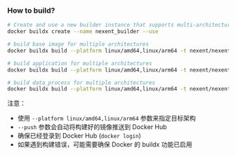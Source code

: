 ### How to build?

```bash
# Create and use a new builder instance that supports multi-architecture builds
docker buildx create --name nexent_builder --use

# build base image for multiple architectures
docker buildx build --platform linux/amd64,linux/arm64 -t nexent/nexent-base -f make/base/Dockerfile . --push

# build application for multiple architectures
docker buildx build --platform linux/amd64,linux/arm64 -t nexent/nexent -f make/main/Dockerfile . --push

# build data_process for multiple architectures
docker buildx build --platform linux/amd64,linux/arm64 -t nexent/nexent-data-process -f make/dataprocess/Dockerfile . --push
```

注意：
- 使用 `--platform linux/amd64,linux/arm64` 参数来指定目标架构
- `--push` 参数会自动将构建好的镜像推送到 Docker Hub
- 确保已经登录到 Docker Hub (`docker login`)
- 如果遇到构建错误，可能需要确保 Docker 的 buildx 功能已启用